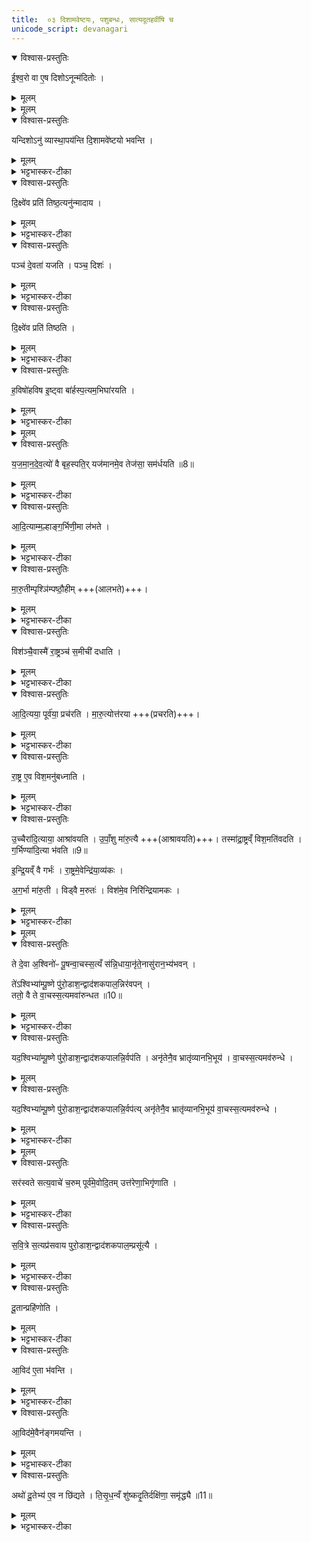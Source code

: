 ```yaml
---
title:  ०३ दिशामवेष्टयः, पशुबन्धः, सात्यदूतहवींषि च
unicode_script: devanagari
---
```

<details open><summary>विश्वास-प्रस्तुतिः</summary>

ई॒श्व॒रो वा ए॒ष दिशोऽनून्म॑दितोः ।   
</details>

<details><summary>मूलम्</summary>

ई॒श्व॒रो वा ए॒ष दिशोऽनून्म॑दितोः ।   
</details>


<details><summary>मूलम्</summary>

यन्दिशोऽनु॑ व्यास्था॒पय॑न्ति ।  
दि॒शामवे॑ष्टयो भवन्ति ।
</details>

<details open><summary>विश्वास-प्रस्तुतिः</summary>

यन्दिशोऽनु॑ व्यास्था॒पय॑न्ति दि॒शामवे॑ष्टयो भवन्ति ।
</details>

<details><summary>मूलम्</summary>

यन्दिशोऽनु॑ व्यास्था॒पय॑न्ति दि॒शामवे॑ष्टयो भवन्ति ।
</details>

<details><summary>भट्टभास्कर-टीका</summary>

1 ईश्वरो वा इत्यादि ॥ यं दिशोऽनु दिशो लक्षीकृत्य व्यास्थापयन्ति 'समिधमातिष्ठ' इत्यादिभिः पृथक् पृथक् आस्थापयन्ति, स खलु तां दिशमनु उन्मदितोः उन्मत्तो भवितुमीश्वरस्स्यात् । 'ईश्वरे तोसुन्कसुनौ'। तस्माद्दिशामवेष्टयः कर्तव्या भवन्ति । 'आग्नेयमष्टाकपालं निर्वपति हिरण्यं दक्षिणा' इत्याद्याः अग्नियैन्द्रवैश्वदेवमैत्रावरुणबार्हस्पत्याः ।
</details>

<details open><summary>विश्वास-प्रस्तुतिः</summary>

दि॒क्ष्वे॑व प्रति॑ तिष्ठ॒त्यनु॑न्मादाय ।
</details>

<details><summary>मूलम्</summary>

दि॒क्ष्वे॑व प्रति॑ तिष्ठ॒त्यनु॑न्मादाय ।
</details>

<details><summary>भट्टभास्कर-टीका</summary>

ततो दिक्षु प्रतिष्ठितो भवति नोन्मत्तो भ्रमति । दिशां सम्बन्धिनां उन्मादयितॄणां अवयजनहेतुत्वाद्दिशामवेष्टयः ॥
</details>

<details open><summary>विश्वास-प्रस्तुतिः</summary>

पञ्च॑ दे॒वता॑ यजति ।
पञ्च॒ दिशः॑ ।
</details>

<details><summary>मूलम्</summary>

पञ्च॑ दे॒वता॑ यजति ।
पञ्च॒ दिशः॑ ।
</details>

<details><summary>भट्टभास्कर-टीका</summary>

2 पञ्च देवता इत्यादि, ॥ गतम् ॥
</details>

<details open><summary>विश्वास-प्रस्तुतिः</summary>

दि॒क्ष्वे॑व प्रति॑ तिष्ठति ।
</details>

<details><summary>मूलम्</summary>

दि॒क्ष्वे॑व प्रति॑ तिष्ठति ।
</details>

<details><summary>भट्टभास्कर-टीका</summary>

दिक्ष्वेवेति । दिक्षु पुरोडाशान् मध्ये च बार्हस्पत्यं निधाय यजमानात् ॥
</details>

<details open><summary>विश्वास-प्रस्तुतिः</summary>

ह॒विषो॑हविष इ॒ष्ट्वा बा॑र्हस्प॒त्यम॒भिघा॑रयति ।
</details>

<details><summary>मूलम्</summary>

ह॒विषो॑हविष इ॒ष्ट्वा बा॑र्हस्प॒त्यम॒भिघा॑रयति ।
</details>

<details><summary>भट्टभास्कर-टीका</summary>

3 हविषो हविष इति ॥ सर्वहविर्यागानन्तरं बार्हस्पत्यमभिघारयति ।
</details>


<details><summary>मूलम्</summary>

य॒ज॒मा॒न॒दे॒व॒त्यो॑ वै बृह॒स्पतिः॑ ।
यज॑मानमे॒व तेज॑सा॒ सम॑र्धयति ॥8॥  
</details>

<details open><summary>विश्वास-प्रस्तुतिः</summary>

य॒ज॒मा॒न॒दे॒व॒त्यो॑ वै बृह॒स्पति॒र् यज॑मानमे॒व तेज॑सा॒ सम॑र्धयति ॥8॥  
</details>

<details><summary>मूलम्</summary>

य॒ज॒मा॒न॒दे॒व॒त्यो॑ वै बृह॒स्पति॒र् यज॑मानमे॒व तेज॑सा॒ सम॑र्धयति ॥8॥  
</details>

<details><summary>भट्टभास्कर-टीका</summary>

यजमानदेवत्य इति । यजमानदेवतायै अयम् । देवतान्तात्तादर्थ्ये यत् । बृहस्पतेः पुरोहितत्वाद्यजमानस्य प्राधान्यं, तस्माद्यजमानमेव प्रधानं तेजसा समृद्धं करोति ॥
</details>

<details open><summary>विश्वास-प्रस्तुतिः</summary>

आ॒दि॒त्याम्म॒ल्हाङ्ग॒र्भिणी॒मा ल॑भते ।
</details>

<details><summary>मूलम्</summary>

आ॒दि॒त्याम्म॒ल्हाङ्ग॒र्भिणी॒मा ल॑भते ।
</details>

<details><summary>भट्टभास्कर-टीका</summary>

4 अत्र द्विपशुं पशुबन्धं विदधाति - आदित्यामित्यादि ॥ मल्हां मणिमालां यस्या ग्रीवायां मणिवन्मांसपिण्डद्वयं लम्बते ।
</details>

<details open><summary>विश्वास-प्रस्तुतिः</summary>

मा॒रु॒तीम्पृश्ञि॑म्पष्ठौ॒हीम् +++(आलभते)+++।
</details>

<details><summary>मूलम्</summary>

मा॒रु॒तीम्पृश्ञि॑म्पष्ठौ॒हीम् +++(आलभते)+++।
</details>

<details><summary>भट्टभास्कर-टीका</summary>

पृश्निः श्वेतवत्सा । पष्ठौही उक्ता ।
</details>

<details open><summary>विश्वास-प्रस्तुतिः</summary>

विश॑ञ्चै॒वास्मै॑ रा॒ष्ट्रञ्च॑ स॒मीची॑ दधाति ।
</details>

<details><summary>मूलम्</summary>

विश॑ञ्चै॒वास्मै॑ रा॒ष्ट्रञ्च॑ स॒मीची॑ दधाति ।
</details>

<details><summary>भट्टभास्कर-टीका</summary>

विशं चेत्यादि । राष्ट्रस्य आदित्याः धारयितारः । मरुतो विशः । तस्माद्विशं च राष्ट्रं च राष्ट्रपतिं च सङ्गते स्थापयति । 'समस्समि'इति सम्यादेशः । 'चौ'इति दीर्घत्वं, अन्तोदात्तत्वं च ॥
</details>

<details open><summary>विश्वास-प्रस्तुतिः</summary>

आ॒दि॒त्यया॒ पूर्व॑या॒ प्रच॑रति ।
मा॒रु॒त्योत्त॑रया +++(प्रचरति)+++।
</details>

<details><summary>मूलम्</summary>

आ॒दि॒त्यया॒ पूर्व॑या॒ प्रच॑रति ।
मा॒रु॒त्योत्त॑रया +++(प्रचरति)+++।
</details>

<details><summary>भट्टभास्कर-टीका</summary>

5 आदित्ययेत्यादि ॥ गतम् । राष्ट्रं वीर्यवत् करोति ।
</details>

<details open><summary>विश्वास-प्रस्तुतिः</summary>

रा॒ष्ट्र ए॒व विश॒मनु॑बध्नाति ।
</details>

<details><summary>मूलम्</summary>

रा॒ष्ट्र ए॒व विश॒मनु॑बध्नाति ।
</details>

<details><summary>भट्टभास्कर-टीका</summary>

विशं निरिन्द्रियां निर्वीर्यां अस्वतन्त्रां करोति ।
</details>

<details open><summary>विश्वास-प्रस्तुतिः</summary>

उ॒च्चैरा॑दि॒त्याया॒ आश्रा॑वयति ।
उ॒पाँ॒शु मा॑रु॒त्यै +++(आश्रावयति)+++।
तस्मा॑द्रा॒ष्ट्रव्ँ विश॒मति॑वदति ।
ग॒र्भिण्या॑दि॒त्या भ॑वति ॥9॥  

इ॒न्द्रि॒यव्ँ वै गर्भः॑ ।
रा॒ष्ट्रमे॒वेन्द्रि॑या॒व्य॑कः ।

अ॒ग॒र्भा मा॑रु॒ती ।
विड्वै म॒रुतः॑ ।
विश॑मे॒व निरि॑न्द्रियामकः ।
</details>

<details><summary>मूलम्</summary>

उ॒च्चैरा॑दि॒त्याया॒ आश्रा॑वयति ।
उ॒पाँ॒शु मा॑रु॒त्यै +++(आश्रावयति)+++।
तस्मा॑द्रा॒ष्ट्रव्ँ विश॒मति॑वदति ।
ग॒र्भिण्या॑दि॒त्या भ॑वति ॥9॥  

इ॒न्द्रि॒यव्ँ वै गर्भः॑ ।
रा॒ष्ट्रमे॒वेन्द्रि॑या॒व्य॑कः ।

अ॒ग॒र्भा मा॑रु॒ती ।
विड्वै म॒रुतः॑ ।
विश॑मे॒व निरि॑न्द्रियामकः ।
</details>

<details><summary>भट्टभास्कर-टीका</summary>

अत्र 'विड्वै मरुतः'इति सर्वशेषः 'विशं चैवास्मै'इत्यादिष्वपि सम्बध्यते ॥
</details>


<details><summary>मूलम्</summary>

दे॒वा॒सु॒रास्सय्ँय॑त्ता आसन् ।   

ते दे॒वा अ॒श्विनो॑ᳶ पू॒षन्वा॒चस्स॒त्यँ स॑न्नि॒धाय॑ ।
अनृ॑ते॒नासु॑रान॒भ्य॑भवन् ।
</details>

<details open><summary>विश्वास-प्रस्तुतिः</summary>

ते दे॒वा अ॒श्विनो॑ᳶ पू॒षन्वा॒चस्स॒त्यँ स॑न्नि॒धाया॒नृ॑ते॒नासु॑रान॒भ्य॑भवन् ।  

ते॑ऽश्विभ्या॑म्पू॒ष्णे पु॑रो॒डाश॒न्द्वाद॑शकपाल॒न्निर॑वपन् ।   
ततो॒ वै ते वा॒चस्स॒त्यमवा॑रुन्धत ॥10॥
</details>

<details><summary>मूलम्</summary>

ते दे॒वा अ॒श्विनो॑ᳶ पू॒षन्वा॒चस्स॒त्यँ स॑न्नि॒धाया॒नृ॑ते॒नासु॑रान॒भ्य॑भवन् ।  

ते॑ऽश्विभ्या॑म्पू॒ष्णे पु॑रो॒डाश॒न्द्वाद॑शकपाल॒न्निर॑वपन् ।   
ततो॒ वै ते वा॒चस्स॒त्यमवा॑रुन्धत ॥10॥
</details>

<details><summary>भट्टभास्कर-टीका</summary>

6 देवासुरा इत्यादि ॥ अश्विनोः पूष्णि च वाचः सत्यं सत्यत्वं रूपं निधाय अनृतेन छलेन असुरानभिभूय ततोऽश्विभ्यां पूष्णे च द्वादशकपालं निरुप्य वाचः सत्यत्वं लब्धवन्तः ।
</details>

<details open><summary>विश्वास-प्रस्तुतिः</summary>

यद॒श्विभ्या॑म्पू॒ष्णे पु॑रो॒डाश॒न्द्वाद॑शकपालन्नि॒र्वप॑ति ।
अनृ॑तेनै॒व भ्रातृ॑व्यानभि॒भूय॑ ।
वा॒चस्स॒त्यमव॑रुन्धे ।
</details>

<details><summary>मूलम्</summary>

यद॒श्विभ्या॑म्पू॒ष्णे पु॑रो॒डाश॒न्द्वाद॑शकपालन्नि॒र्वप॑ति ।
अनृ॑तेनै॒व भ्रातृ॑व्यानभि॒भूय॑ ।
वा॒चस्स॒त्यमव॑रुन्धे ।
</details>

<details open><summary>विश्वास-प्रस्तुतिः</summary>

यद॒श्विभ्या॑म्पू॒ष्णे पु॑रो॒डाश॒न्द्वाद॑शकपालन्नि॒र्वप॑त्य् अनृ॑तेनै॒व भ्रातृ॑व्यानभि॒भूय॑ वा॒चस्स॒त्यमव॑रुन्धे ।
</details>

<details><summary>मूलम्</summary>

यद॒श्विभ्या॑म्पू॒ष्णे पु॑रो॒डाश॒न्द्वाद॑शकपालन्नि॒र्वप॑त्य् अनृ॑तेनै॒व भ्रातृ॑व्यानभि॒भूय॑ वा॒चस्स॒त्यमव॑रुन्धे ।
</details>

<details><summary>भट्टभास्कर-टीका</summary>

यदश्विभ्यामित्यादि । गतम् । त्रिहविष्केयमिष्टिः । तत्राश्विनौ पूषा च संभूय एकदेवता । द्वादशकपाल एकं हविः ।़
</details>


<details><summary>मूलम्</summary>

सर॑स्वते सत्य॒वाचे॑ च॒रुम् ।
पूर्व॑मे॒वोदि॒तम् ।
उत्त॑रेणा॒भिगृ॑णाति ।
</details>

<details open><summary>विश्वास-प्रस्तुतिः</summary>

सर॑स्वते सत्य॒वाचे॑ च॒रुम् पूर्व॑मे॒वोदि॒तम् उत्त॑रेणा॒भिगृ॑णाति ।
</details>

<details><summary>मूलम्</summary>

सर॑स्वते सत्य॒वाचे॑ च॒रुम् पूर्व॑मे॒वोदि॒तम् उत्त॑रेणा॒भिगृ॑णाति ।
</details>

<details><summary>भट्टभास्कर-टीका</summary>

ततः सरस्वत्यै चरुर्द्वितीयः ।
</details>

<details open><summary>विश्वास-प्रस्तुतिः</summary>

स॒वि॒त्रे स॒त्यप्र॑सवाय पुरो॒डाश॒न्द्वाद॑शकपाल॒म्प्रसू॑त्यै ।
</details>

<details><summary>मूलम्</summary>

स॒वि॒त्रे स॒त्यप्र॑सवाय पुरो॒डाश॒न्द्वाद॑शकपाल॒म्प्रसू॑त्यै ।
</details>

<details><summary>भट्टभास्कर-टीका</summary>

सवित्रे द्वादशकपालस्तृतीयः ।
पूर्वमेवेति । अश्विभ्यां पूष्णे च यदुक्तं वाचस्सत्यावरोधाख्यं फलं तदेव उत्तरेण 'सरस्वते सत्यवाचे चरुम्'इत्यनेनापि हविषा सह अभिगृणाति फलत्वेनाभिसंबध्नाति, तस्मात्फलान्तरं न भ्रमितव्यमिति भावः । शब्दान् पूर्वमेव राजसयूब्राह्मणे विहितानां गुणवादार्थवादार्थः इहानुबाह्मणेनानुवादः क्रियते ।
तत्र 'अश्विभ्यां पूष्णे'इत्यस्यास्ति गुणविधिः 'वाचस्सत्यमवरुन्धे'इति। 'सवित्रे सत्यप्रसवाय'इत्यस्यापि 'प्रसूत्यै'इत्युच्यते । 'सरस्वते सत्यवाचे'इत्यत्र न कंचिद्गुणविधिं पश्यामः । तत्र पुनर्वचनानर्थक्यमाशङ्क्याह - पूर्वमेव विहितं हविः उत्तरेणानुब्राह्यणेनाप्यभिगृणाति पुनरपि कीर्तयति हविषः क्रमविधानार्थम् । अर्थवादो न वक्तव्य एव, 'सत्यवाचे चरुम्'इति स्वरूपेणैव गवत्वादिति भावः ।   
यद्वा - 'सरस्वते सत्यवाचे चरुम्'इत्युक्ते को गुणोऽस्येति यद्यनुयोगं कश्चिद्ब्रूयात् तदयुक्तं पूर्वमेव 'सरस्वते सत्यवाचे चरुम्'इति विधिमात्रेणैव उक्तं स्पष्टं यदि ब्रूयात् सत्यवागवरोध इति । तदनेनाप्युत्तरेण वचनेन तदेवाभिगृणाति । गतमेव पुनरपि शब्दयति । न कंश्चिद्विशेषः । तस्मात्सारस्वतेन न कंचिद्गुणं ब्रूम इति ॥
</details>

<details open><summary>विश्वास-प्रस्तुतिः</summary>

दू॒तान्प्रहि॑णोति ।
</details>

<details><summary>मूलम्</summary>

दू॒तान्प्रहि॑णोति ।
</details>

<details><summary>भट्टभास्कर-टीका</summary>

7 दूतान् प्रहिणोति प्रतिराजभ्यः ।
</details>

<details open><summary>विश्वास-प्रस्तुतिः</summary>

आ॒विद॑ ए॒ता भ॑वन्ति ।  
</details>

<details><summary>मूलम्</summary>

आ॒विद॑ ए॒ता भ॑वन्ति ।  
</details>

<details><summary>भट्टभास्कर-टीका</summary>

आविदः शासनानि एते दूता भवन्ति तत्कारित्वात् । आविद्यन्ते राजसामन्ताः ख्याप्यन्ते आभिरित्याविदः । संपदादित्वात् किम् ।
</details>

<details open><summary>विश्वास-प्रस्तुतिः</summary>

आ॒विद॑मे॒वैन॑ङ्गमयन्ति ।
</details>

<details><summary>मूलम्</summary>

आ॒विद॑मे॒वैन॑ङ्गमयन्ति ।
</details>

<details><summary>भट्टभास्कर-टीका</summary>

एनं यजमानमाविदं सवख्यातिं गमयन्ति । प्रकाशं शासनहारिणो दूता आविदः । आविदः नोपबाधन्ते ।
</details>

<details open><summary>विश्वास-प्रस्तुतिः</summary>

अथो॑ दू॒तेभ्य॑ ए॒व न छि॑द्यते ।
ति॒सृ॒ध॒न्वँ शु॑ष्कदृ॒तिर्दक्षि॑णा॒ समृ॑द्ध्यै ॥11॥  
</details>

<details><summary>मूलम्</summary>

अथो॑ दू॒तेभ्य॑ ए॒व न छि॑द्यते ।
ति॒सृ॒ध॒न्वँ शु॑ष्कदृ॒तिर्दक्षि॑णा॒ समृ॑द्ध्यै ॥11॥  
</details>

<details><summary>भट्टभास्कर-टीका</summary>

अथो अपि च दूतेभ्यः न कदाचिदपि विच्छिद्यते गमनागमनयोरविच्छेदो भवतीति । यद्वा - दूतनिमित्तैर्दोषैः नायं छिद्यते ततः प्रभृति न बाध्यते, तिसृभिः इषुभिः युक्तं धनुः तिसृधन्वं शुष्का केवला दृतिश्शुष्कदृतिः ॥


इति अष्टमे तृतीयोऽनुवाकः ॥  

</details>


